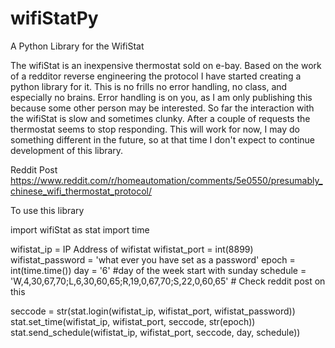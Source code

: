 # wifiStatPy
A Python Library for the WifiStat

The wifiStat is an inexpensive thermostat sold on e-bay. Based on the work of a redditor 
reverse engineering the protocol I have started creating a python library for it. This is no frills
no error handling, no class, and especially no brains. Error handling is on you, as I am only publishing this
because some other person may be interested. So far the interaction with the wifiStat is slow and sometimes clunky.
After a couple of requests the thermostat seems to stop responding. This will work for now, I may do something 
different in the future, so at that time I don't expect to continue development of this library.

Reddit Post https://www.reddit.com/r/homeautomation/comments/5e0550/presumably_chinese_wifi_thermostat_protocol/


To use this library

import wifiStat as stat
import time

wifistat_ip = IP Address of wifistat
wifistat_port = int(8899)
wifistat_password = 'what ever you have set as a password'
epoch = int(time.time())
day = '6' #day of the week start with sunday
schedule = 'W,4,30,67,70;L,6,30,60,65;R,19,0,67,70;S,22,0,60,65' # Check reddit post on this

seccode = str(stat.login(wifistat_ip, wifistat_port, wifistat_password))
stat.set_time(wifistat_ip, wifistat_port, seccode, str(epoch))
stat.send_schedule(wifistat_ip, wifistat_port, seccode, day, schedule))
